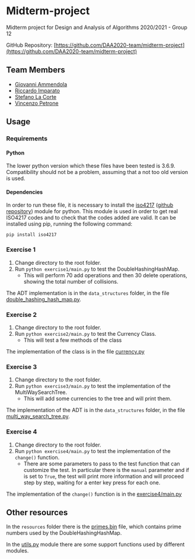 # Midterm-project

Midterm project for Design and Analysis of Algorithms 2020/2021 - Group 12

GitHub Repository: [https://github.com/DAA2020-team/midterm-project](https://github.com/DAA2020-team/midterm-project)

## Team Members
* [Giovanni Ammendola](https://github.com/giorge1)
* [Riccardo Imparato](https://github.com/r4004)
* [Stefano La Corte](https://github.com/phesmatos)
* [Vincenzo Petrone](https://github.com/v8p1197)

## Usage
### Requirements
#### Python
The lower python version which these files have been tested is 3.6.9. Compatibility should not be a problem, assuming that a not too old version is used.

#### Dependencies
In order to run these file, it is necessary to install the [iso4217](https://pypi.org/project/iso4217/) ([github repository](https://github.com/dahlia/iso4217)) module for python. 
This module is used in order to get real ISO4217 codes and to check that the codes added are valid. 
It can be installed using pip, running the following command: 

`pip install iso4217`

### Exercise 1

1. Change directory to the root folder.
2. Run `python exercise1/main.py` to test the DoubleHashingHashMap.
    * This will perform 70 add operations and then 30 delete operations, showing the total number of collisions.
    
The ADT implementation is in the `data_structures` folder, in the file [double_hashing_hash_map.py](https://github.com/DAA2020-team/midterm-project/blob/master/data_structures/double_hashing_hash_map.py).

### Exercise 2

1. Change directory to the root folder.
2. Run `python exercise2/main.py` to test the Currency Class.
    * This will test a few methods of the class

The implementation of the class is in the file [currency.py](https://github.com/DAA2020-team/midterm-project/blob/master/exercise2/currency.py)

### Exercise 3

1. Change directory to the root folder.
2. Run `python exercise3/main.py` to test the implementation of the MultiWaySearchTree.
    * This will add some currencies to the tree and will print them.
    
The implementation of the ADT is in the `data_structures` folder, in the file [multi_way_search_tree.py](https://github.com/DAA2020-team/midterm-project/blob/master/data_structures/multi_way_search_tree.py).

### Exercise 4

1. Change directory to the root folder.
2. Run `python exercise4/main.py` to test the implementation of the `change()` function.
    * There are some parameters to pass to the test function that can customize the test. In particular
        there is the `manual` parameter and if is set to `True`, the test will print more information and will proceed step
        by step, waiting for a enter key press for each one.
        
The implementation of the `change()` function is in the [exercise4/main.py](https://github.com/DAA2020-team/midterm-project/blob/master/exercise4/main.py)
   
## Other resources
In the `resources` folder there is the [primes.bin](https://github.com/DAA2020-team/midterm-project/blob/master/resources/primes.bin) file, which contains prime numbers used by the DoubleHashingHashMap.

In the [utils.py](https://github.com/DAA2020-team/midterm-project/blob/master/utils.py) module there are some support functions used by different modules.
